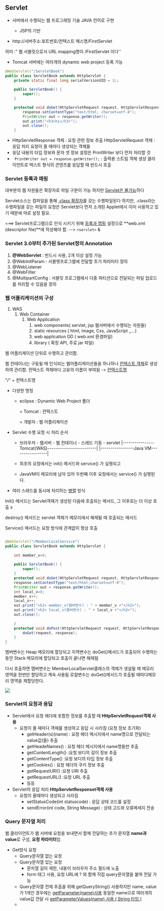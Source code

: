 ​	

## Servlet

- 서버에서 수행되는 웹 프로그래밍 기술 JAVA 언어로 구현
  - JSP의 기반

- http://서버주소:포트번호/컨텍스트 패스명/FirstServlet

의미 :" 웹 서블릿으로서 URL mapping명이 /FirstServlet 이다'' 

- Tomcat 서버에는 여러개의 dynamic web project 등록 가능

```java
@WebServlet("/ServletBook")
public class ServletBook extends HttpServlet {
	private static final long serialVersionUID = 1L;
       
    public ServletBook() {
        super();    
    }

	protected void doGet(HttpServletRequest request, HttpServletResponse response) throws ServletException, IOException {
		response.setContentType("text/html; charset=utf-8");
		PrintWriter out = response.getWriter();
		out.print("<h3>hi</h3>");
		out.close();
	}
```

- HttpServletResponse 객체 : 요청 관련 정보 추출
  HttpServletRequest 객체 : 응답 처리
  요청이 올 때마다 생성되는 객체들
- 응답 내용의 타입 정보와 문자 셋 정보 설정은 PrintWriter 보다 먼저 처리할 것
- `	PrintWriter out = response.getWriter();` : 출력용 스트림 객체 생성
  클라이언트로 텍스트 형식의 콘텐츠를 응답할 때 반드시 호출

### Servlet 등록과 매핑

대부분의 웹 자원들은 확장자로 파일 구분이 가능
하지만 <u>Servlet은 불가능</u>하다

Servlet소스는 컴파일을 통해 <u>.class 확장자</u>를 갖는 수행파일된다
하지만,  .class라는 수행파일을 갖는 파일의 요청은 Servlet보다 먼저 소개된 Applet에서 이미 사용하고 있기 때문에 따로 설정 필요.

===>  Servlet프로그램으로 인식 시키기 위해 <u>등록과 맵핑</u> 설정으로 **web.xml (descriptor file)**에 작성해야 함.
--> `<servlet>` & <servlet-mapping>

### Servlet 3.0부터 추가된 Servlet정의 Annotation

1. **@WebServlet** : 반드시 사용, 2개 이상 설정 가능
2. @WebInitParam : 서블렛프로그램에 전달할 초기 파라미터 정의
3. @WebListener 
4. @WebFilter
5. @MultipartConfig : 서블릿 프로그램에서 다중 파티션으로 전달되는 파일 업로드를 처리할 수 있음을 정의

### 웹 어플리케이션의 구성

1. WAS
   1. Web Container
      1. Web Application
         1. web components( servlet, jsp 웹서버에서 수행되는 자원들)
         2. static resources ( html, image, Css, JavaScript ,,...)
         3. web application DD ( web.xml  환경파일)
         4. library ( 확장 API, 주로 jar 파일)

웹 어플리케이션 단위로 수행하고 관리함.

웹 컨테이너는 구동될 때 인식되는 웹어플리케이션들을 하나하나 <u>컨텍스트 객체</u>로 생성하여 관리함. 
컨텍스트 객체마다 고유의 이름이 부여됨 -> <u>컨텍스트명</u>

 "/" + 컨텍스트명

- 다양한 명칭

  - eclipse : Dynamic Web Project 폴더

    = Tomcat : 컨텍스트

    = 개발자 : 웹 어플리케이션

- Servlet 수행 요청 시 처리 순서

  - 브라우저 - 웹서버 - 웹 컨테이너 - 스레드 기동 -  servlet
    				|----------------Tomcat(WAS)-------------------------|
    								|-----------------Java VM-----------------|

  - 최초의 요청에서는 init() 메서드와 service() 가 실행되고
  - JavaVM이 메모리에 남아 있어 두번째 이후 요청에서는 service() 가 실행된다.

- 여러 스레드를 동시에 처리하는 <u>병렬</u> 방식



Init() 메서드는 Servlet객체가 생성된 다음에 호출되는 메서드, 그 이후로는 더 이상 호출 x

destroy() 메서드는 servlet 객체가 메모리에서 해제될 때 호출되는 메서드

Service() 메서드는 요청 방식에 관계없이 항상 호출



```java

@WebServlet("/MemberLocalService")
public class ServletBook extends HttpServlet {
	
	int member_v=0;
	
    public ServletBook() {
        super();
    }
	protected void doGet(HttpServletRequest request, HttpServletResponse response) throws ServletException, IOException {
	response.setContentType("text/html;charset=utf-8");
	PrintWriter out = response.getWriter();
	int local_v=0;
	member_v++;
	local_v++;
	out.print("<h2> member_v(멤버변수) : " + member_v +"</h2>");
	out.print("<h2> local_v(멤버변수) : " + local_v +"</h2>");
	out.close();
	
	}
	protected void doPost(HttpServletRequest request, HttpServletResponse response) throws ServletException, IOException {
		doGet(request, response);
	}
}
```

멤버변수는 Heap 메모리에 할당되고 
지역변수는 doGet()메서드가 호출되어 수행하는 동안 Stack 메모리에 할당되고 호출이 끝나면 해제됨

다시 호출하면 
멤버변수는 MemberLocalServlet클래스의 객체가 생설될 때 메모리 영역을 한번만 할당하고 계속 사용됨
로컬변수는 doGet()메서드가 호출될 때마다메모리 영역을 재할당한다.

![](C:\Users\HK\Desktop\4.png)

### Servlet의 요청과 응답

- Servlet에서 요청 헤더에 포함한 정보를 추출할 때 **HttpServletRequest객체 사용**
  - 요청이 올 때마다 객체를 생성하고 응답 시 사라짐 (요청 정보 초기화)
    - getHeader(s)(name) : 요청 헤더 메시지에서 name명으로 전달되는 value값(들) 추출
    - getHeadeNames() : 요청 헤더 메시지에서 name명들만 추출
    - getContentLength() :요청 보디의 길이 정보 추출
    - getContentType() :요청 보디의 타입 정보 추출
    - getCookies() : 요청 헤더의 쿠키 정보 추출
    - getRequestURI() :요청 URI 추출
    - getRequestURL() :요청 URL 추출
    - 등등
- Servlet의 응답 처리 **HttpServletResponset객체 사용**
  - 요청이 올때마다 생성되고 사라짐
    - setStatusCode(int statuscode) : 응답 상태 코드를 설정
    - sendError(int code, String Message) : 상태 고드와 오류메세지 전송

### Query 문자열 처리

웹 클라이언트가 웹 서버에 요청을 보내면서 함께 전달하는 추가 문자열
**name과 value**로 구성, **요청 파라미터**임

- Get방식 요청 
  - Query문자열 없는 요청
  - Query문자열 있는 요청
    - 문자열 길이 제한, 내용이 브라우저 주소 필드에 노출
    - form 태그 사용, 요청 URL에 ? 와 함께 직접 query문자열을 붙여 전달 가능
  - Query문자열 전체 추출을 위해 getQueryString() 사용하지만
    name, value가 1개인 경우에는 <u>getParameter(name)사용</u>
    동일한 name으로 여러개의 value값 전달 시 <u>getParameterValues(name) 사용 ( String 타입 )</u>
  - 

​	